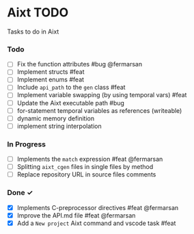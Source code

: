 # Aixt TODO

Tasks to do in Aixt 

### Todo

- [ ] Fix the function attributes #bug @fermarsan
- [ ] Implement structs #feat
- [ ] Implement enums #feat
- [ ] Include `api_path` to the `gen` class #feat
- [ ] Implement variable swapping (by using temporal vars) #feat
- [ ] Update the Aixt executable path #bug
- [ ] for-statement temporal variables as references (writeable)
- [ ] dynamic memory definition
- [ ] implement string interpolation

### In Progress

- [ ] Implements the `match` expression #feat @fermarsan
- [ ] Splitting `aixt_cgen` files in single files by method 
- [ ] Replace repository URL in source files comments
   
### Done ✓

- [x] Implements C-preprocessor directives #feat @fermarsan
- [x] Improve the API.md file #feat @fermarsan
- [x] Add a `New project` Aixt command and vscode task #feat